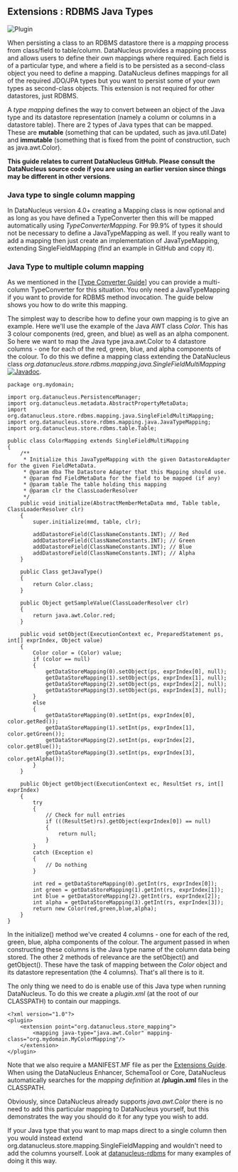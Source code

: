 <head><title>Extensions : User-Defined Data Types</title></head>

## Extensions : RDBMS Java Types
![Plugin](../images/nucleus_plugin.gif)

When persisting a class to an RDBMS datastore there is a _mapping_ process from class/field
to table/column. DataNucleus provides a mapping process and allows users to define their own
mappings where required. Each field is of a particular type, and where a field is to be persisted
as a second-class object you need to define a mapping. DataNucleus defines mappings for all of 
the required JDO/JPA types but you want to persist some of your own types as second-class objects.
This extension is not required for other datastores, just RDBMS.

A _type mapping_ defines the way to convert between an object of the Java type and its datastore representation 
(namely a column or columns in a datastore table). There are 2 types of Java types that can be mapped. These are 
__mutable__ (something that can be updated, such as java.util.Date) and __immutable__ (something that is fixed from 
the point of construction, such as java.awt.Color).

__This guide relates to current DataNucleus GitHub. Please consult the DataNucleus source code if you are using an earlier version since things may be different in other versions__.


### Java type to single column mapping

In DataNucleus version 4.0+ creating a Mapping class is now optional and as long as you have defined a
TypeConverter then this will be mapped automatically using _TypeConverterMapping_. For 99.9% of types it should not be necessary to define a 
JavaTypeMapping as well.
If you really want to add a mapping then just create an implementation of JavaTypeMapping, extending SingleFieldMapping (find an example in GitHub and copy it).


### Java Type to multiple column mapping

As we mentioned in the [[Type Converter Guide](type_converter.html)] you can provide a multi-column TypeConverter for this situation.
You only need a JavaTypeMapping if you want to provide for RDBMS method invocation. The guide below shows you how to do write this mapping.

The simplest way to describe how to define your own mapping is to give an example. Here we'll use the example of the Java AWT class _Color_. 
This has 3 colour components (red, green, and blue) as well as an alpha component. So here we want to map the Java type 
java.awt.Color to 4 datastore columns - one for each of the red, green, blue, and alpha components of the colour. 
To do this we define a mapping class extending the DataNucleus class _org.datanucleus.store.rdbms.mapping.java.SingleFieldMultiMapping_
[![Javadoc](../images/javadoc.gif)](http://www.datanucleus.org/javadocs/store.rdbms/latest/org/datanucleus/store/rdbms/mapping/java/SingleFieldMultiMapping.html).


	package org.mydomain;
	
	import org.datanucleus.PersistenceManager;
	import org.datanucleus.metadata.AbstractPropertyMetaData;
	import org.datanucleus.store.rdbms.mapping.java.SingleFieldMultiMapping;
	import org.datanucleus.store.rdbms.mapping.java.JavaTypeMapping;
	import org.datanucleus.store.rdbms.table.Table;
	
	public class ColorMapping extends SingleFieldMultiMapping
	{
    	/**
	     * Initialize this JavaTypeMapping with the given DatastoreAdapter for the given FieldMetaData.
    	 * @param dba The Datastore Adapter that this Mapping should use.
    	 * @param fmd FieldMetaData for the field to be mapped (if any)
    	 * @param table The table holding this mapping
    	 * @param clr the ClassLoaderResolver
    	 */
    	public void initialize(AbstractMemberMetaData mmd, Table table, ClassLoaderResolver clr)
    	{
			super.initialize(mmd, table, clr);
	
     	   	addDatastoreField(ClassNameConstants.INT); // Red
        	addDatastoreField(ClassNameConstants.INT); // Green
        	addDatastoreField(ClassNameConstants.INT); // Blue
        	addDatastoreField(ClassNameConstants.INT); // Alpha
    	}
	
    	public Class getJavaType()
    	{
        	return Color.class;
    	}
	
    	public Object getSampleValue(ClassLoaderResolver clr)
    	{
        	return java.awt.Color.red;
    	}
	
    	public void setObject(ExecutionContext ec, PreparedStatement ps, int[] exprIndex, Object value)
    	{
        	Color color = (Color) value;
        	if (color == null)
        	{
            	getDataStoreMapping(0).setObject(ps, exprIndex[0], null);
            	getDataStoreMapping(1).setObject(ps, exprIndex[1], null);
            	getDataStoreMapping(2).setObject(ps, exprIndex[2], null);
            	getDataStoreMapping(3).setObject(ps, exprIndex[3], null);
        	}
        	else
        	{
            	getDataStoreMapping(0).setInt(ps, exprIndex[0], color.getRed());
            	getDataStoreMapping(1).setInt(ps, exprIndex[1], color.getGreen());
            	getDataStoreMapping(2).setInt(ps, exprIndex[2], color.getBlue());
            	getDataStoreMapping(3).setInt(ps, exprIndex[3], color.getAlpha());
        	}
    	}
	
    	public Object getObject(ExecutionContext ec, ResultSet rs, int[] exprIndex)
    	{
        	try
        	{
            	// Check for null entries
            	if (((ResultSet)rs).getObject(exprIndex[0]) == null)
            	{
            	    return null;
            	}
        	}
        	catch (Exception e)
        	{
            	// Do nothing
        	}
	
        	int red = getDataStoreMapping(0).getInt(rs, exprIndex[0]); 
        	int green = getDataStoreMapping(1).getInt(rs, exprIndex[1]); 
        	int blue = getDataStoreMapping(2).getInt(rs, exprIndex[2]); 
        	int alpha = getDataStoreMapping(3).getInt(rs, exprIndex[3]);
        	return new Color(red,green,blue,alpha);
    	}
	}

In the initialize() method we've created 4 columns - one for each of the red, green, blue, 
alpha components of the colour. The argument passed in when constructing these columns is 
the Java type name of the column data being stored. The other 2 methods of relevance are 
the setObject() and getObject(). These have the task of mapping between the _Color_ 
object and its datastore representation (the 4 columns). That's all there is to it.

The only thing we need to do is enable use of this Java type when running DataNucleus. 
To do this we create a <i>plugin.xml</i> (at the root of our CLASSPATH) to contain our mappings.

	<?xml version="1.0"?>
	<plugin>
    	<extension point="org.datanucleus.store_mapping">
        	<mapping java-type="java.awt.Color" mapping-class="org.mydomain.MyColorMapping"/>
    	</extension>
	</plugin>

Note that we also require a MANIFEST.MF file as per the [Extensions Guide](index.html).
When using the DataNucleus Enhancer, SchemaTool or Core, DataNucleus automatically searches for the _mapping definition_ at __/plugin.xml__ files in the CLASSPATH.

Obviously, since DataNucleus already supports _java.awt.Color_ there is no need to add this particular mapping to DataNucleus yourself, 
but this demonstrates the way you should do it for any type you wish to add.

If your Java type that you want to map maps direct to a single column then you would instead extend org.datanucleus.store.mapping.SingleFieldMapping 
and wouldn't need to add the columns yourself. Look at [datanucleus-rdbms](https://github.com/datanucleus/datanucleus-rdbms/tree/master/src/main/java/org/datanucleus/store/rdbms/mapping/java)
for many examples of doing it this way.
